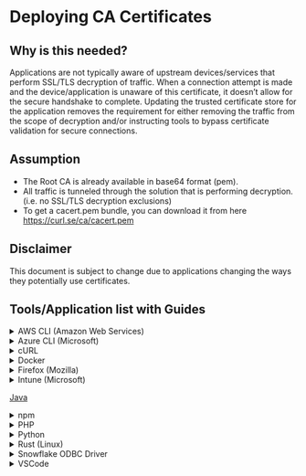 # Deploying CA Certificates

## Why is this needed? 
Applications are not typically aware of upstream devices/services that perform SSL/TLS decryption of traffic. When a connection attempt is made and the device/application is unaware of this certificate, it doesn’t allow for the secure handshake to complete.  Updating the trusted certificate store for the application removes the requirement for either removing the traffic from the scope of decryption and/or instructing tools to bypass certificate validation for secure connections.

## Assumption
* The Root CA is already available in base64 format (pem).
* All traffic is tunneled through the solution that is performing decryption. (i.e. no SSL/TLS decryption exclusions)
* To get a cacert.pem bundle, you can download it from here https://curl.se/ca/cacert.pem 

## Disclaimer
This document is subject to change due to applications changing the ways they potentially use certificates.

## Tools/Application list with Guides
<details>
<summary>AWS CLI (Amazon Web Services)</summary>
 
1) Download the certificate bundle (root and intermediates)

2) Run the below powershell command (Windows) or terminal command (linux)

> aws configure set default.ca_bundle decryptionbundle.pem

</details>

<details>
<summary>Azure CLI (Microsoft)</summary>
To add a custom root into the Azure CLI trust store, add the PEM to the following file.

> C:\Program Files (x86)\Microsoft SDKs\Azure\CLI2\Lib\site-packages\certifi\cacert.pem

</details>

<details>
<summary>cURL</summary>
Create a certificate bundle that includes the Root CA certificate and the public Certificate Authorities

Set cacert config option

> echo "cacert=/path/to/ca-cert-bundle.pem" >> $HOME/.curlrc

Set CURL_CA_BUNDLE environment variable

> echo "export CURL_CA_BUNDLE=/path/to/ca-cert-bundle.pem" >> $HOME/.bashrc

Set SSL_CERT_FILE environment variable

> echo "export SSL_CERT_FILE=/path/to/ca-cert-bundle.pem" >> $HOME/.bashrc

</details>


<details>
<summary>Docker</summary>
When building containers within docker, we need to copy the certificate into the container and into the appropriate location. 

> \# Previous Dockerfile lines \
> \# Add the Root CA Certificate to the container \
> ADD ca-cert-bundle.pem /tmp/ca-cert-bundle.pem \
> \# Find the location of the certificate directory. Copy the ca-cert-bundle.pem file into this directory. Run update-ca-certificates. \ 
> RUN CERT_DIR=(openssl version -d | cut -f2 -d \")/certs ; cp /tmp/ca-cert-bundle.pem $CERT_DIR ; update-ca-certificates ; \
> \# More Dockerfile lines \


</details>

<details>
<summary>Firefox (Mozilla)</summary>
Configure Mozilla Firefox to use the Windows root certificate store.

* In the browser, type "about:config" in the browser.  When the caution prompt appears, select Accept the Risk and Continue.
> about:config
* In the config search bar, type "security.enterprise_roots.enabled".  Change the option from False to True
> security.enterprise_roots.enabled

</details>

<details>
<summary>Intune (Microsoft)</summary>
Follow Microsoft provisioning guide
 
https://learn.microsoft.com/en-us/intune/intune-service/protect/certificates-trusted-root

</details>



[Java](https://github.com/xanatosj/certificate-trust-store/blob/main/Java/Java.md)


<details>
<summary>npm</summary>
 
1) Create a PEM file containing the root and intermediate certificates

2) Run npm command, setting the cafile
> npm config set cafile path/of/ca-bundle.pem
</details>

<details>
<summary>PHP</summary>
 
Inside php.ini specify path to the certs.  Create the following entry:
> openssl.cafile=/path/to/cacert.pem

_Restart of web services may be needed_
</details>

<details>
<summary>Python</summary> 
Use one of the following methods for Python via PIP.
<details>
 <summary> Adding the custom certificate</summary>
<details>
<summary>MacOS/Linux</summary>

1) Create a directory to host the CA Cert Bundle.  Move the cert bundle to that location
> mkdir ~/ca_certs
> mv ~/Downloads/custom-ca-bundle.pem ~/ca_certs
2) Add cert bundle to python to trust the cert chain

> pip config set global.cert ~/ca_certs
</details>
<details>
<summary>Windows</summary>
 
1) Create a new directory and move the bundle to C:\ drive.
 
2) Add certificate bundle to python trust store (command below via Powershell)
> mv $env:HOMEPATH\Downloads\custom-ca-bundle.pem $env:APPDATA

> pip config set global.cert $env:APPDATA\custom-ca-bundle.pem 
</details>
</details>
<details>
<summary>Set via the environment variables</summary>
Run the following commands to set the SSL_CERT_FILE option to use the (downloaded) cert bundle
 
> export CERT_PATH=/etc/ssl/certs/SSLDecrypt.pem
> 
> export CERT_DIR=/etc/ssl/certs/
> 
> export SSL_CERT_FILE=${CERT_PATH}
> 
> export SSL_CERT_DIR=${CERT_DIR}
> 
> export REQUESTS_CA_BUNDLE=${CERT_PATH} 
</details>
</details>

<details>
<summary>Rust (Linux)</summary>
Use Rust to add the decryption root ca to the Linux Trust store

1) Place root certificate(s) in the following directory
> /usr/local/share/ca-certificates/
2) Update the CA store via CLI.  Note - Sudo permissions required

 > sudo update-ca-certificates


</details>


<details>
<summary>Snowflake ODBC Driver</summary>
Snowflake can be configured to connect to the data warehouse over https; to allow this via proxy, replace the PEM file under C:\Program Files\Snowflake ODBC Driver\etc with your custom CA PEM file.

> C:\Program Files\Snowflake ODBC Driver\etc

* If the JRE directory is not present, use the JBR directory instead (Android Studio Version dependant).
* Ensure that you specify the full path to the Android Studio Keystore.
</details>


<details>
<summary>VSCode</summary>
 
By default VSCode does not use the built-in certificate store (Windows) or the System Keychain (macOS); VSCode needs to have a plugin installed to instruct it to use the certificate store (Windows), or System Keychain (macOS)


_**macOS**_

This is a custom plugin at the VSCode Marketplace - [Mac CA VSCode - Visual Studio Marketplace](https://marketplace.visualstudio.com/items?itemName=linhmtran168.mac-ca-vscode)

_**Windows**_

This is a custom plugin at the VSCode Marketplace - [win-ca - Visual Studio Marketplace ] (https://marketplace.visualstudio.com/items?itemName=ukoloff.win-ca)
</details>
